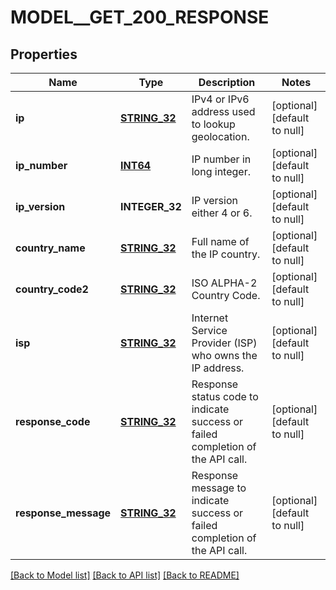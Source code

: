 # MODEL__GET_200_RESPONSE

## Properties
Name | Type | Description | Notes
------------ | ------------- | ------------- | -------------
**ip** | [**STRING_32**](STRING_32.md) | IPv4 or IPv6 address used to lookup geolocation. | [optional] [default to null]
**ip_number** | [**INT64**](int64.md) | IP number in long integer. | [optional] [default to null]
**ip_version** | **INTEGER_32** | IP version either 4 or 6. | [optional] [default to null]
**country_name** | [**STRING_32**](STRING_32.md) | Full name of the IP country. | [optional] [default to null]
**country_code2** | [**STRING_32**](STRING_32.md) | ISO ALPHA-2 Country Code. | [optional] [default to null]
**isp** | [**STRING_32**](STRING_32.md) | Internet Service Provider (ISP) who owns the IP address. | [optional] [default to null]
**response_code** | [**STRING_32**](STRING_32.md) | Response status code to indicate success or failed completion of the API call. | [optional] [default to null]
**response_message** | [**STRING_32**](STRING_32.md) | Response message to indicate success or failed completion of the API call. | [optional] [default to null]

[[Back to Model list]](../README.md#documentation-for-models) [[Back to API list]](../README.md#documentation-for-api-endpoints) [[Back to README]](../README.md)



